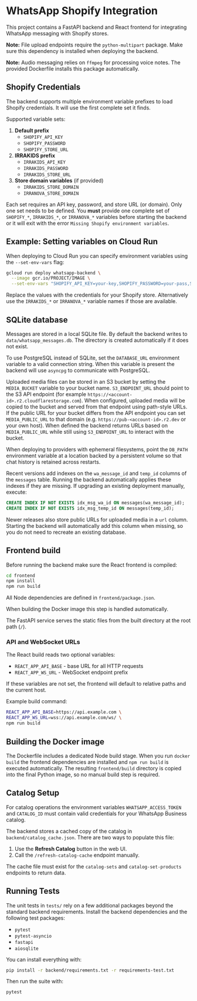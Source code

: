 # WhatsApp Shopify Integration

This project contains a FastAPI backend and React frontend for integrating WhatsApp messaging with Shopify stores.

**Note:** File upload endpoints require the `python-multipart` package. Make sure this dependency is installed when deploying the backend.

**Note:** Audio messaging relies on `ffmpeg` for processing voice notes. The provided Dockerfile installs this package automatically.

## Shopify Credentials

The backend supports multiple environment variable prefixes to load Shopify credentials. It will use the first complete set it finds.

Supported variable sets:

1. **Default prefix**
   - `SHOPIFY_API_KEY`
   - `SHOPIFY_PASSWORD`
   - `SHOPIFY_STORE_URL`
2. **IRRAKIDS prefix**
   - `IRRAKIDS_API_KEY`
   - `IRRAKIDS_PASSWORD`
   - `IRRAKIDS_STORE_URL`
3. **Store domain variables** (if provided)
   - `IRRAKIDS_STORE_DOMAIN`
   - `IRRANOVA_STORE_DOMAIN`

Each set requires an API key, password, and store URL (or domain). Only one set
needs to be defined. You **must** provide one complete set of `SHOPIFY_*`,
`IRRAKIDS_*`, or `IRRANOVA_*` variables before starting the backend or it will
exit with the error `Missing Shopify environment variables`.

## Example: Setting variables on Cloud Run

When deploying to Cloud Run you can specify environment variables using the `--set-env-vars` flag:

```bash
gcloud run deploy whatsapp-backend \
  --image gcr.io/PROJECT/IMAGE \
  --set-env-vars "SHOPIFY_API_KEY=your-key,SHOPIFY_PASSWORD=your-pass,SHOPIFY_STORE_URL=https://example.myshopify.com"
```

Replace the values with the credentials for your Shopify store. Alternatively use the `IRRAKIDS_*` or `IRRANOVA_*` variable names if those are available.

## SQLite database

Messages are stored in a local SQLite file. By default the backend writes to
`data/whatsapp_messages.db`. The directory is created automatically if it does
not exist.

To use PostgreSQL instead of SQLite, set the `DATABASE_URL` environment variable
to a valid connection string. When this variable is present the backend will use
`asyncpg` to communicate with PostgreSQL.

Uploaded media files can be stored in an S3 bucket by setting the `MEDIA_BUCKET`
variable to your bucket name. `S3_ENDPOINT_URL` should point to the S3 API
endpoint (for example `https://<account-id>.r2.cloudflarestorage.com`). When
configured, uploaded media will be copied to the bucket and served from that
endpoint using path-style URLs. If the public URL for your bucket differs from
the API endpoint you can set `MEDIA_PUBLIC_URL` to that domain (e.g.
`https://pub-<account-id>.r2.dev` or your own host). When defined the backend
returns URLs based on `MEDIA_PUBLIC_URL` while still using `S3_ENDPOINT_URL` to
interact with the bucket.

When deploying to providers with ephemeral filesystems, point the `DB_PATH`
environment variable at a location backed by a persistent volume so that chat
history is retained across restarts.

Recent versions add indexes on the `wa_message_id` and `temp_id` columns of the
`messages` table. Running the backend automatically applies these indexes if
they are missing. If upgrading an existing deployment manually, execute:

```sql
CREATE INDEX IF NOT EXISTS idx_msg_wa_id ON messages(wa_message_id);
CREATE INDEX IF NOT EXISTS idx_msg_temp_id ON messages(temp_id);
```

Newer releases also store public URLs for uploaded media in a `url` column.
Starting the backend will automatically add this column when missing, so you do
not need to recreate an existing database.

## Frontend build

Before running the backend make sure the React frontend is compiled:

```bash
cd frontend
npm install
npm run build
```

All Node dependencies are defined in `frontend/package.json`.

When building the Docker image this step is handled automatically.


The FastAPI service serves the static files from the built directory at the root path (`/`).

### API and WebSocket URLs

The React build reads two optional variables:

* `REACT_APP_API_BASE` - base URL for all HTTP requests
* `REACT_APP_WS_URL` - WebSocket endpoint prefix

If these variables are not set, the frontend will default to relative paths and the current host.

Example build command:

```bash
REACT_APP_API_BASE=https://api.example.com \
REACT_APP_WS_URL=wss://api.example.com/ws/ \
npm run build
```

## Building the Docker image

The Dockerfile includes a dedicated Node build stage. When you run `docker build` the frontend dependencies are installed and `npm run build` is executed automatically. The resulting `frontend/build` directory is copied into the final Python image, so no manual build step is required.


## Catalog Setup

For catalog operations the environment variables `WHATSAPP_ACCESS_TOKEN` and `CATALOG_ID` must contain valid credentials for your WhatsApp Business catalog.

The backend stores a cached copy of the catalog in `backend/catalog_cache.json`. There are two ways to populate this file:

1. Use the **Refresh Catalog** button in the web UI.
2. Call the `/refresh-catalog-cache` endpoint manually.

The cache file must exist for the `catalog-sets` and `catalog-set-products` endpoints to return data.

## Running Tests

The unit tests in `tests/` rely on a few additional packages beyond the standard
backend requirements.
Install the backend dependencies and the following test packages:

- `pytest`
- `pytest-asyncio`
- `fastapi`
- `aiosqlite`

You can install everything with:

```bash
pip install -r backend/requirements.txt -r requirements-test.txt
```

Then run the suite with:

```bash
pytest
```
